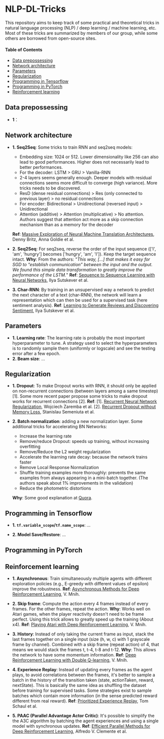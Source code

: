 ﻿# NLP-DL-Tricks
This repository aims to keep track of some practical and theoretical tricks in natural language processing (NLP) / deep learning / machine learning, etc. Most of these tricks are summarized by members of our group, while some others are borrowed from open-source sites.

#### Table of Contents

* [Data prepossessing](#data-prepossessing)
* [Network architecture](#network-architecture)
* [Parameters](#parameters)
* [Regularization](#regularization)
* [Programming in Tensorflow](#programming-in-tensorflow)
* [Programming in PyTorch](#programming-in-pytorch)
* [Reinforcement learning](#reinforcement-learning)


## Data prepossessing
* **1**：


## Network architecture
* **1. Seq2Seq**: Some tricks to train RNN and seq2seq models:
   * Embedding size: 1024 or 512. Lower dimensionality like 256 can also lead to good performances. Higher does not necessarily lead to better performances.
   * For the decoder: LSTM > GRU > Vanilla-RNN
   * 2-4 layers seems generally enough. Deeper models with residual connections seems more difficult to converge (high variance). More tricks needs to be discovered.
   * ResD (dense residual connections) > Res (only connected to previous layer) > no residual connections
   * For encoder: Bidirectional > Unidirectional (reversed input) > Unidirectional
   * Attention (additive) > Attention (multiplicative) > No attention. Authors suggest that attention act more as a skip connection mechanism than as a memory for the decoder

  **Ref**: [Massive Exploration of Neural Machine Translation Architectures](https://arxiv.org/abs/1703.03906), Denny Britz, Anna Goldie et al.

* **2. Seq2Seq**: For seq2seq, reverse the order of the input sequence (\['I', 'am', 'hungry'\] becomes \['hungry', 'am', 'I'\]). Keep the target sequence intact.
  **Why**: From the authors: "*This way, [...] that makes it easy for SGD to “establish communication” between the input and the output. We found this simple data transformation to greatly improve the performance of the LSTM.*"
  **Ref**: [Sequence to Sequence Learning with Neural Networks](https://arxiv.org/abs/1409.3215), Ilya Sutskever et al.

* **3. Char-RNN**: By training in an unsupervised way a network to predict the next character of a text (char-RNN), the network will learn a representation which can then be used for a supervised task (here sentiment analysis).
  **Ref**: [Learning to Generate Reviews and Discovering Sentiment](https://arxiv.org/abs/1704.01444), Ilya Sutskever et al.



## Parameters
* **1. Learning rate**: The learning rate is probably the most important hyperparameter to tune. A strategy used to select the hyperparameters is to randomly sample them (uniformly or logscale) and see the testing error after a few epoch.
* **2. Beam size**: ...


## Regularization
* **1. Dropout**: To make Dropout works with RNN, it should only be applied on non-recurrent connections (between layers among a same timestep) [1]. Some more recent paper propose some tricks to make dropout works for recurrent connections [2].
  **Ref**:
    [1]. [Recurrent Neural Network Regularization](https://arxiv.org/abs/1409.2329), Wojciech Zaremba et al.
    [2]. [Recurrent Dropout without Memory Loss](https://arxiv.org/abs/1603.05118), Stanislau Semeniuta et al.

* **2. Batch normalization**: adding a new normalization layer. Some additional tricks for accelerating BN Networks:
   * Increase the learning rate
   * Remove/reduce Dropout: speeds up training, without increasing overfitting
   * Remove/Reduce the L2 weight regularization
   * Accelerate the learning rate decay: because the network trains faster
   * Remove Local Response Normalization
   * Shuffle training examples more thoroughly: prevents the same examples from always appearing in a mini-batch together. (The authors speak about 1% improvements in the validation)
   * Reduce the photometric distortions

  **Why**: Some good explanation at [Quora](https://www.quora.com/Why-does-batch-normalization-help).


## Programming in Tensorflow
* **1. ```tf.variable_scope```/```tf.name_scope```**: ...

* **2. Model Save/Restore**: ...


## Programming in PyTorch



## Reinforcement learning
* **1. Asynchronous**: Train simultaneously multiple agents with different exploration policies (e.g., E-greedy with different values of epsilon) improve the robustness.
  **Ref**: [Asynchronous Methods for Deep Reinforcement Learning](https://arxiv.org/abs/1602.01783), V. Mnih.

* **2. Skip frame**: Compute the action every 4 frames instead of every frames. For the other frames, repeat the action.
  **Why**: Works well on Atari games, when the player reactivity doesn't need to be frame perfect. Using this trick allows to greatly speed up the training (About x4).
  **Ref**: [Playing Atari with Deep Reinforcement Learning](https://arxiv.org/abs/1312.5602), V. Mnih.

* **3. History**: Instead of only taking the current frame as input, stack the last frames together on a single input (size (h, w, c) with 1 grayscale frame by channel). Combined with a skip frame (repeat action) of 4, that means we would stack the frames t, t-4, t-8 and t-12.
  **Why**: This allows the network to have some momentum information.
  **Ref**: [Deep Reinforcement Learning with Double Q-learning](https://arxiv.org/abs/1509.06461), V. Mnih.

* **4. Experience Replay**: Instead of updating every frames as the agent plays, to avoid correlations between the frames, it's better to sample a batch in the history of the transition taken (state, actionTaken, reward, nextState). This is basically the same idea as shuffling the dataset before training for supervised tasks. Some strategies exist to sample batches which contain more information (in the sense predicted reward different from real reward).
  **Ref**: [Prioritized Experience Replay](https://arxiv.org/abs/1511.05952), Tom Schaul et al.

* **5. PAAC (Parallel Advantage Actor Critic)**: It's possible to simplify the the A3C algorithm by batching the agent experiences and using a single model with synchronous updates.
  **Ref**: [Efficient Parallel Methods for Deep Reinforcement Learning](https://arxiv.org/abs/1705.04862v2), Alfredo V. Clemente et al.

